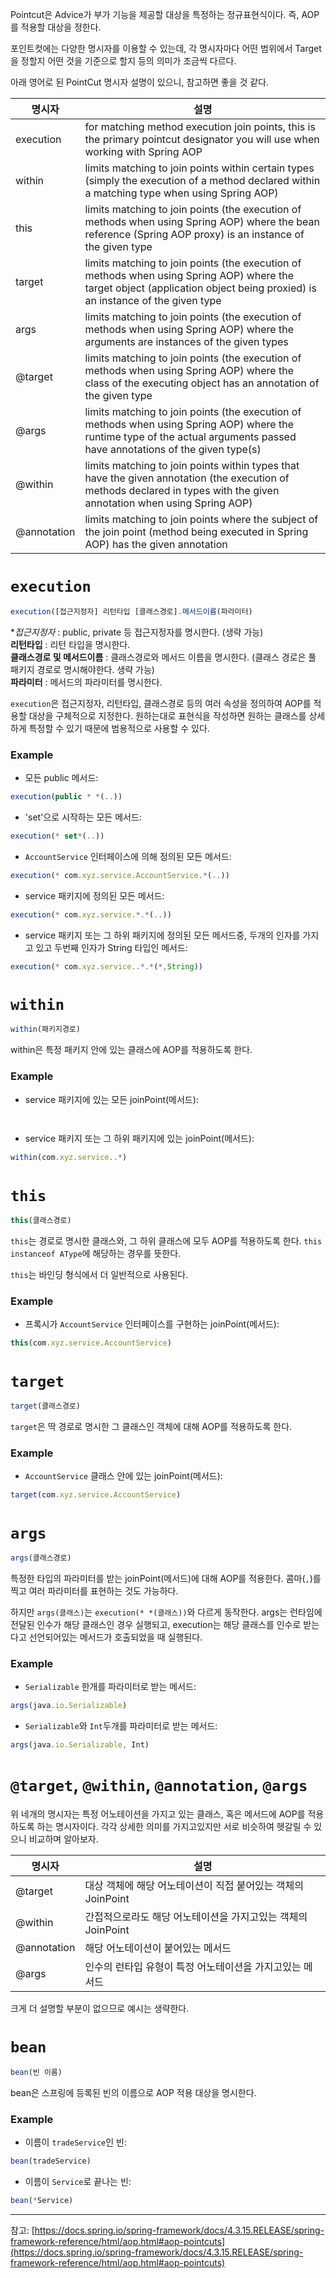 
Pointcut은 Advice가 부가 기능을 제공할 대상을 특정하는 정규표현식이다. 즉, AOP를 적용할 대상을 정한다.

포인트컷에는 다양한 명시자를 이용할 수 있는데, 각 명시자마다 어떤 범위에서 Target을 정할지 어떤 것을 기준으로 할지 등의 의미가 조금씩 다르다.

아래 영어로 된 PointCut 명시자 설명이 있으니, 참고하면 좋을 것 같다.

|명시자|설명|
|-|-|
|execution| for matching method execution join points, this is the primary pointcut designator you will use when working with Spring AOP|
|within|limits matching to join points within certain types (simply the execution of a method declared within a matching type when using Spring AOP)|
|this|limits matching to join points (the execution of methods when using Spring AOP) where the bean reference (Spring AOP proxy) is an instance of the given type|
|target|limits matching to join points (the execution of methods when using Spring AOP) where the target object (application object being proxied) is an instance of the given type|
|args|limits matching to join points (the execution of methods when using Spring AOP) where the arguments are instances of the given types|
|@target|limits matching to join points (the execution of methods when using Spring AOP) where the class of the executing object has an annotation of the given type|
|@args|limits matching to join points (the execution of methods when using Spring AOP) where the runtime type of the actual arguments passed have annotations of the given type(s)|
|@within|limits matching to join points within types that have the given annotation (the execution of methods declared in types with the given annotation when using Spring AOP)|
|@annotation|limits matching to join points where the subject of the join point (method being executed in Spring AOP) has the given annotation|

# `execution`

```js
execution([접근지정자] 리턴타입 [클래스경로].메서드이름(파라미터)
```

**접근지정자* : public, private 등 접근지정자를 명시한다. (생략 가능)<br/>
**리턴타입** : 리턴 타입을 명시한다.<br/>
**클래스경로 및 메서드이름** : 클래스경로와 메서드 이름을 명시한다. (클래스 경로은 풀 패키지 경로로 명시해야한다. 생략 가능)<br/>
**파라미터** : 메서드의 파라미터를 명시한다.

`execution`은 접근지정자, 리턴타입, 클래스경로 등의 여러 속성을 정의하여 AOP를 적용할 대상을 구체적으로 지정한다. 원하는대로 표현식을 작성하면 원하는 클래스를 상세하게 특정할 수 있기
때문에 범용적으로 사용할 수 있다.

### Example

- 모든 public 메서드:
```js
execution(public * *(..))
```

- 'set'으로 시작하는 모든 메서드:
```js
execution(* set*(..))
```

- `AccountService` 인터페이스에 의해 정의된 모든 메서드:
```js
execution(* com.xyz.service.AccountService.*(..))
```

- service 패키지에 정의된 모든 메서드:
```js
execution(* com.xyz.service.*.*(..))
```

- service 패키지 또는 그 하위 패키지에 정의된 모든 메서드중, 두개의 인자를 가지고 있고 두번째 인자가 String 타입인 메서드:
```js
execution(* com.xyz.service..*.*(*,String))
```

# `within`

```js
within(패키지경로)
```

within은 특정 패키지 안에 있는 클래스에 AOP를 적용하도록 한다.

### Example

- service 패키지에 있는 모든 joinPoint(메서드):
```js
                
```

- service 패키지 또는 그 하위 패키지에 있는 joinPoint(메서드):
```js
within(com.xyz.service..*)
```

# `this`

```js
this(클래스경로)
```

`this`는 경로로 명시한 클래스와, 그 하위 클래스에 모두 AOP를 적용하도록 한다. `this instanceof AType`에 해당하는 경우를 뜻한다.

`this`는 바인딩 형식에서 더 일반적으로 사용된다.

### Example

- 프록시가 `AccountService` 인터페이스를 구현하는 joinPoint(메서드):
```js
this(com.xyz.service.AccountService)
```

# `target`

```js
target(클래스경로)
```

`target`은 딱 경로로 명시한 그 클래스인 객체에 대해 AOP를 적용하도록 한다.

### Example

- `AccountService` 클래스 안에 있는 joinPoint(메서드):
```js
target(com.xyz.service.AccountService)
```

# `args`

```js
args(클래스경로)
```

특정한 타입의 파라미터를 받는 joinPoint(메서드)에 대해 AOP를 적용한다. 콤마(`,`)를 찍고 여러 파라미터를 표현하는 것도 가능하다.

하지만 `args(클래스)`는 `execution(* *(클래스))`와 다르게 동작한다. args는 런타임에 전달된 인수가 해당 클래스인 경우 실행되고, execution는 해당 클래스를 인수로 받는다고 선언되어있는 메서드가 호출되었을 때 실행된다.

### Example

- `Serializable` 한개를 파라미터로 받는 메서드:
```js
args(java.io.Serializable)
```

- `Serializable`와 `Int`두개를 파라미터로 받는 메서드:
```js
args(java.io.Serializable, Int)
```

# `@target`, `@within`, `@annotation`, `@args`

위 네개의 명시자는 특정 어노테이션을 가지고 있는 클래스, 혹은 메서드에 AOP를 적용하도록 하는 명시자이다. 각각 상세한 의미를 가지고있지만 서로 비슷하여 헷갈릴 수 있으니 비교하며 알아보자.

|명시자|설명|
|-|-|
|@target|대상 객체에 해당 어노테이션이 직접 붙어있는 객체의 JoinPoint|
|@within|간접적으로라도 해당 어노테이션을 가지고있는 객체의 JoinPoint|
|@annotation|해당 어노테이션이 붙어있는 메서드 |
|@args|인수의 런타입 유형이 특정 어노테이션을 가지고있는 메서드|

크게 더 설명할 부분이 없으므로 예시는 생략한다.

# `bean`

```js
bean(빈 이름)
```

bean은 스프링에 등록된 빈의 이름으로 AOP 적용 대상을 명시한다.

### Example

- 이름이 `tradeService`인 빈:
```js
bean(tradeService)
```

- 이름이 `Service`로 끝나는 빈:
```js
bean(*Service)
```

---

참고: [https://docs.spring.io/spring-framework/docs/4.3.15.RELEASE/spring-framework-reference/html/aop.html#aop-pointcuts](https://docs.spring.io/spring-framework/docs/4.3.15.RELEASE/spring-framework-reference/html/aop.html#aop-pointcuts)
